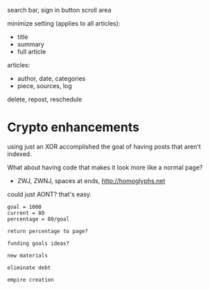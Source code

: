 search bar, sign in button
scroll area

minimize setting (applies to all articles):
* title
* summary
* full article

articles:

* author, date, categories
* piece, sources, log


delete, repost, reschedule

# Crypto enhancements

using just an XOR accomplished the goal of having posts that aren't indexed.

What about having code that makes it look more like a normal page?

* ZWJ, ZWNJ, spaces at ends, http://homoglyphs.net


could just AONT? that's easy.


```
goal = 1000
current = 80
percentage = 80/goal

return percentage to page?

funding goals ideas?

new materials

eliminate debt

empire creation

```
